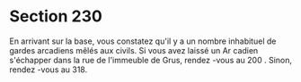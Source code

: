 # Section 230

En arrivant sur la base, vous constatez qu'il y a un nombre
inhabituel de gardes arcadiens mêlés aux  civils. Si vous avez
laissé un Ar cadien s'échapper dans la rue de l'immeuble de Grus,
rendez -vous au 200 . Sinon, rendez -vous au 318.